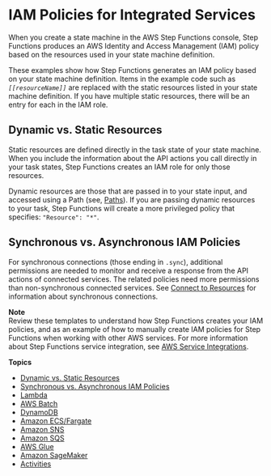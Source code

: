 # IAM Policies for Integrated Services<a name="connectors-iam-templates"></a>

When you create a state machine in the AWS Step Functions console, Step Functions produces an AWS Identity and Access Management \(IAM\) policy based on the resources used in your state machine definition\. 

These examples show how Step Functions generates an IAM policy based on your state machine definition\. Items in the example code such as *`[[resourceName]]`* are replaced with the static resources listed in your state machine definition\. If you have multiple static resources, there will be an entry for each in the IAM role\.

## Dynamic vs\. Static Resources<a name="connectors-iam-dynamic-static"></a>

Static resources are defined directly in the task state of your state machine\. When you include the information about the API actions you call directly in your task states, Step Functions creates an IAM role for only those resources\. 

Dynamic resources are those that are passed in to your state input, and accessed using a Path \(see, [Paths](amazon-states-language-input-output-processing.md#amazon-states-language-paths)\)\. If you are passing dynamic resources to your task, Step Functions will create a more privileged policy that specifies: `"Resource": "*"`\.

## Synchronous vs\. Asynchronous IAM Policies<a name="connectors-iam-sync-async"></a>

For synchronous connections \(those ending in `.sync`\), additional permissions are needed to monitor and receive a response from the API actions of connected services\. The related policies need more permissions than non\-synchronous connected services\. See [Connect to Resources](connectors-resource.md) for information about synchronous connections\.

**Note**  
Review these templates to understand how Step Functions creates your IAM policies, and as an example of how to manually create IAM policies for Step Functions when working with other AWS services\. For more information about Step Functions service integration, see [AWS Service Integrations](concepts-connectors.md)\.

**Topics**
+ [Dynamic vs\. Static Resources](#connectors-iam-dynamic-static)
+ [Synchronous vs\. Asynchronous IAM Policies](#connectors-iam-sync-async)
+ [Lambda](lambda-iam.md)
+ [AWS Batch](batch-iam.md)
+ [DynamoDB](dynamo-iam.md)
+ [Amazon ECS/Fargate](ecs-iam.md)
+ [Amazon SNS](sns-iam.md)
+ [Amazon SQS](sqs-iam.md)
+ [AWS Glue](glue-iam.md)
+ [Amazon SageMaker](sagemaker-iam.md)
+ [Activities](activities-iam.md)